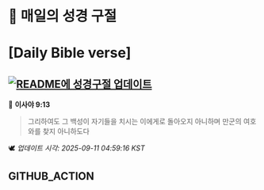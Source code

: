 # 🙏 매일의 성경 구절
# [Daily Bible verse]
## [![README에 성경구절 업데이트](https://github.com/DONGSUKA/first_test/actions/workflows/update-readme-bible.yml/badge.svg)](https://github.com/DONGSUKA/first_test/actions/workflows/update-readme-bible.yml)
<!-- START_BIBLE_VERSE -->
📖 **이사야 9:13**
> 그리하여도 그 백성이 자기들을 치시는 이에게로 돌아오지 아니하며 만군의 여호와를 찾지 아니하도다

🕊️ _업데이트 시각: 2025-09-11 04:59:16 KST_
  <!-- END_BIBLE_VERSE -->
## GITHUB_ACTION
